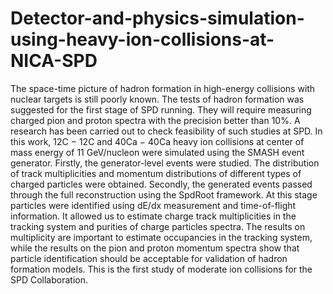 # Detector-and-physics-simulation-using-heavy-ion-collisions-at-NICA-SPD
The space-time picture of hadron formation in high-energy collisions with nuclear
targets is still poorly known. The tests of hadron formation was suggested for the
first stage of SPD running. They will require measuring charged pion and proton
spectra with the precision better than 10%. A research has been carried out to check
feasibility of such studies at SPD. In this work, 12C − 12C and 40Ca − 40Ca heavy ion
collisions at center of mass energy of 11 GeV/nucleon were simulated using the SMASH
event generator. Firstly, the generator-level events were studied. The distribution of
track multiplicities and momentum distributions of different types of charged particles
were obtained. Secondly, the generated events passed through the full reconstruction
using the SpdRoot framework. At this stage particles were identified using dE/dx
measurement and time-of-flight information. It allowed us to estimate charge track
multiplicities in the tracking system and purities of charge particles spectra. The results
on multiplicity are important to estimate occupancies in the tracking system, while the
results on the pion and proton momentum spectra show that particle identification
should be acceptable for validation of hadron formation models. This is the first study
of moderate ion collisions for the SPD Collaboration.
